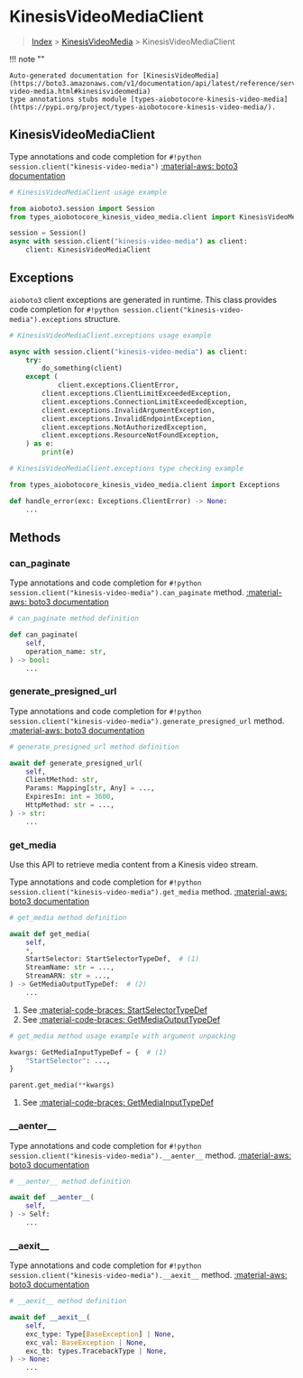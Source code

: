 # KinesisVideoMediaClient

> [Index](../README.md) > [KinesisVideoMedia](./README.md) > KinesisVideoMediaClient

!!! note ""

    Auto-generated documentation for [KinesisVideoMedia](https://boto3.amazonaws.com/v1/documentation/api/latest/reference/services/kinesis-video-media.html#kinesisvideomedia)
    type annotations stubs module [types-aiobotocore-kinesis-video-media](https://pypi.org/project/types-aiobotocore-kinesis-video-media/).

## KinesisVideoMediaClient

Type annotations and code completion for `#!python session.client("kinesis-video-media")`
[:material-aws: boto3 documentation](https://boto3.amazonaws.com/v1/documentation/api/latest/reference/services/kinesis-video-media.html#KinesisVideoMedia.Client)

```python
# KinesisVideoMediaClient usage example

from aioboto3.session import Session
from types_aiobotocore_kinesis_video_media.client import KinesisVideoMediaClient

session = Session()
async with session.client("kinesis-video-media") as client:
    client: KinesisVideoMediaClient
```

## Exceptions


`aioboto3` client exceptions are generated in runtime.
This class provides code completion for `#!python session.client("kinesis-video-media").exceptions` structure.

```python
# KinesisVideoMediaClient.exceptions usage example

async with session.client("kinesis-video-media") as client:
    try:
        do_something(client)
    except (
            client.exceptions.ClientError,
        client.exceptions.ClientLimitExceededException,
        client.exceptions.ConnectionLimitExceededException,
        client.exceptions.InvalidArgumentException,
        client.exceptions.InvalidEndpointException,
        client.exceptions.NotAuthorizedException,
        client.exceptions.ResourceNotFoundException,
    ) as e:
        print(e)
```

```python
# KinesisVideoMediaClient.exceptions type checking example

from types_aiobotocore_kinesis_video_media.client import Exceptions

def handle_error(exc: Exceptions.ClientError) -> None:
    ...
```


## Methods


### can\_paginate



Type annotations and code completion for `#!python session.client("kinesis-video-media").can_paginate` method.
[:material-aws: boto3 documentation](https://boto3.amazonaws.com/v1/documentation/api/latest/reference/services/kinesis-video-media.html#KinesisVideoMedia.Client)

```python
# can_paginate method definition

def can_paginate(
    self,
    operation_name: str,
) -> bool:
    ...
```


### generate\_presigned\_url



Type annotations and code completion for `#!python session.client("kinesis-video-media").generate_presigned_url` method.
[:material-aws: boto3 documentation](https://boto3.amazonaws.com/v1/documentation/api/latest/reference/services/kinesis-video-media.html#KinesisVideoMedia.Client)

```python
# generate_presigned_url method definition

await def generate_presigned_url(
    self,
    ClientMethod: str,
    Params: Mapping[str, Any] = ...,
    ExpiresIn: int = 3600,
    HttpMethod: str = ...,
) -> str:
    ...
```


### get\_media

Use this API to retrieve media content from a Kinesis video stream.

Type annotations and code completion for `#!python session.client("kinesis-video-media").get_media` method.
[:material-aws: boto3 documentation](https://boto3.amazonaws.com/v1/documentation/api/latest/reference/services/kinesis-video-media.html#KinesisVideoMedia.Client)

```python
# get_media method definition

await def get_media(
    self,
    *,
    StartSelector: StartSelectorTypeDef,  # (1)
    StreamName: str = ...,
    StreamARN: str = ...,
) -> GetMediaOutputTypeDef:  # (2)
    ...
```

1. See [:material-code-braces: StartSelectorTypeDef](./type_defs.md#startselectortypedef)
2. See [:material-code-braces: GetMediaOutputTypeDef](./type_defs.md#getmediaoutputtypedef)


```python
# get_media method usage example with argument unpacking

kwargs: GetMediaInputTypeDef = {  # (1)
    "StartSelector": ...,
}

parent.get_media(**kwargs)
```

1. See [:material-code-braces: GetMediaInputTypeDef](./type_defs.md#getmediainputtypedef)

### \_\_aenter\_\_



Type annotations and code completion for `#!python session.client("kinesis-video-media").__aenter__` method.
[:material-aws: boto3 documentation](https://boto3.amazonaws.com/v1/documentation/api/latest/reference/services/kinesis-video-media.html#KinesisVideoMedia.Client)

```python
# __aenter__ method definition

await def __aenter__(
    self,
) -> Self:
    ...
```


### \_\_aexit\_\_



Type annotations and code completion for `#!python session.client("kinesis-video-media").__aexit__` method.
[:material-aws: boto3 documentation](https://boto3.amazonaws.com/v1/documentation/api/latest/reference/services/kinesis-video-media.html#KinesisVideoMedia.Client)

```python
# __aexit__ method definition

await def __aexit__(
    self,
    exc_type: Type[BaseException] | None,
    exc_val: BaseException | None,
    exc_tb: types.TracebackType | None,
) -> None:
    ...
```





